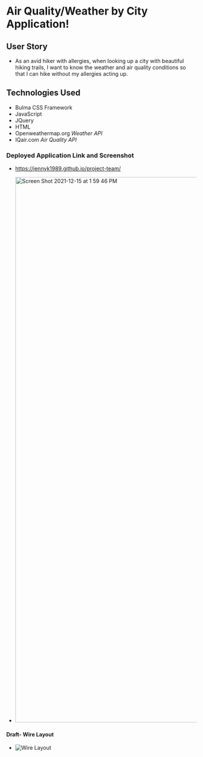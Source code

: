 # Air Quality/Weather by City Application!

## User Story 
- As an avid hiker with allergies, 
when looking up a city with beautiful hiking trails, I want to know the weather and air quality conditions so that I can hike without my allergies acting up.


## Technologies Used
- Bulma CSS Framework 
- JavaScript 
- JQuery 
- HTML
- Openweathermap.org *Weather API*
- IQair.com *Air Quality API*






### Deployed Application Link and Screenshot
- https://jennyk1989.github.io/project-team/

- <img width="1440" alt="Screen Shot 2021-12-15 at 1 59 46 PM" src="https://user-images.githubusercontent.com/92201576/146256581-8021b206-cf5f-4fdc-9ddf-6841cde1bbc8.png">





#### Draft- Wire Layout
- ![Wire Layout](https://user-images.githubusercontent.com/92201576/145103687-c705e433-1fff-4ba9-ae0c-5eeadcf0756e.png)
